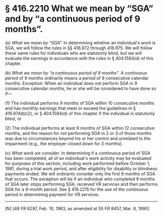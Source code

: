 # § 416.2210   What we mean by “SGA” and by “a continuous period of 9 months”.

(a) *What we mean by “SGA”.* In determining whether an individual's work is SGA, we will follow the rules in §§ 416.972 through 416.975. We will follow these same rules for individuals who are statutorily blind, but we will evaluate the earnings in accordance with the rules in § 404.1584(d) of this chapter.


(b) *What we mean by “a continuous period of 9 months”.* A continuous period of 9 months ordinarily means a period of 9 consecutive calendar months. Exception: When an individual does not perform SGA in 9 consecutive calendar months, he or she will be considered to have done so if—


(1) The individual performs 9 months of SGA within 10 consecutive months and has monthly earnings that meet or exceed the guidelines in § 416.974(b)(2), or § 404.1584(d) of this chapter if the individual is statutorily blind, or


(2) The individual performs at least 9 months of SGA within 12 consecutive months, and the reason for not performing SGA in 2 or 3 of those months was due to circumstances beyond his or her control and unrelated to the impairment (e.g., the employer closed down for 3 months).


(c) *What work we consider.* In determining if a continuous period of SGA has been completed, all of an individual's work activity may be evaluated for purposes of this section, including work performed before October 1, 1981, during a trial work period, and after eligibility for disability or blindness payments ended. We will ordinarily consider only the first 9 months of SGA that occurs. The exception will be if an individual who completed 9 months of SGA later stops performing SGA, received VR services and then performs SGA for a 9-month period. See § 416.2215 for the use of the continuous period in determining payment for VR services.



---

[N] [48 FR 6297, Feb. 10, 1983, as amended at 55 FR 8457, Mar. 8, 1990]




